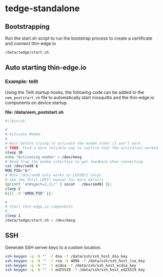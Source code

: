 # tedge-standalone


## Bootstrapping

Run the start.sh script to run the bootstrap process to create a certificate and connect thin-edge.io

```sh
/data/tedge/start.sh
```

## Auto starting thin-edge.io

### Example: telit

Using the Telit startup hooks, the following code can be added to the `oem_poststart.sh` file to automatically start mosquitto and the thin-edge.io components on device startup.

**file: /data/oem_poststart.sh**

```sh
#!/bin/sh

#
# Activate Modem
#
# Wait before trying to activate the modem other it won't work
# TODO: Find a more reliable way to confirm that the activation worked
sleep 30
echo "Activating modem" > /dev/kmsg
# Read from the modem interface to get feedback when connecting
cat /dev/smd8 &
MON_PID="$!"
# Note /dev/smd8 only works on LE910C1 chips
# See the Telit LE91* manual for more details
(printf 'at#sgact=1,1\r' | socat - /dev/smd8) ||:
sleep 2
kill -9 "$MON_PID" ||:

#
# Start thin-edge.io components
#
sleep 1
/data/tedge/start.sh > /dev/kmsg
```

## SSH

Generate SSH server keys to a custom location.

```sh
ssh-keygen -q -N "" -t dsa -f /data/ssh/ssh_host_dsa_key
ssh-keygen -q -N "" -t rsa -b 4096 -f /data/ssh/ssh_host_rsa_key
ssh-keygen -q -N "" -t ecdsa -f /data/ssh/ssh_host_ecdsa_key
ssh-keygen -q -N "" -t ed25519 -f /data/ssh/ssh_host_ed25519_key
```

